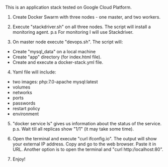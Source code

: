  This is an application stack tested on Google Cloud Platform‎.

1. Create Docker Swarm with three nodes - one master, and two workers. 

2. Execute "stackdriver.sh" on all three nodes. The script will install a monitoring agent. 
p.s For monitoring I will use  Stackdriver. 

3. On master node execute "devops.sh". The script will: 
- Create "mysql_data" on a local machine
- Create "app" directory (for index.html file).
- Create and execute a docker-stack.yml file. 

4. Yaml file will include: 
- two images: 
       php:7.0-apache
       mysql:latest
- volumes
- networks
- ports
- passwords
- restart policy
- environment 

5. "docker service ls" gives us information about the status of the service. 
p.s. Wait till all replicas show "1/1" (it may take some time).

6. Open the terminal and execute "curl ifconfig.io".  The output will show your external IP address. Copy and go to the web browser. Paste it in URL. Another option is to open the terminal and "curl http:/localhost:80".   

7.  Enjoy! 
